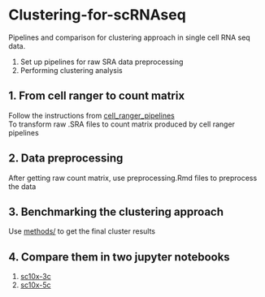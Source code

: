 # Clustering-for-scRNAseq
Pipelines and comparison for clustering approach in single cell RNA seq data.

1. Set up pipelines for raw SRA data preprocessing
2. Performing clustering analysis

## 1. From cell ranger to count matrix
Follow the instructions from [cell_ranger_pipelines](cell_ranger_pipelines.md) <br>
To transform raw .SRA files to count matrix produced by cell ranger pipelines

## 2. Data preprocessing
After getting raw count matrix, use preprocessing.Rmd files to preprocess the data

## 3. Benchmarking the clustering approach
Use [methods/](https://github.com/waynewu6250/Clustering-for-scRNAseq/tree/master/methods) to get the final cluster results

## 4. Compare them in two jupyter notebooks
1) [sc10x-3c](methods/Comparison-sc10x-3c.ipynb)
2) [sc10x-5c](methods/Comparison-sc10x-5c.ipynb)

